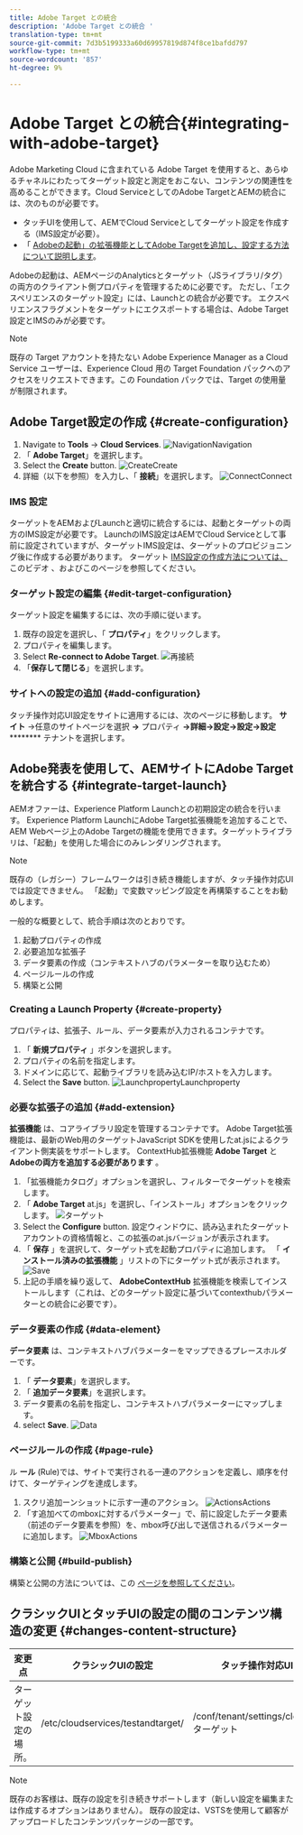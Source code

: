 ```yaml
---
title: Adobe Target との統合
description: 'Adobe Target との統合 '
translation-type: tm+mt
source-git-commit: 7d3b5199333a60d69957819d874f8ce1bafdd797
workflow-type: tm+mt
source-wordcount: '857'
ht-degree: 9%

---
```



# Adobe Target との統合{#integrating-with-adobe-target}

Adobe Marketing Cloud に含まれている Adobe Target を使用すると、あらゆるチャネルにわたってターゲット設定と測定をおこない、コンテンツの関連性を高めることができます。Cloud ServiceとしてのAdobe TargetとAEMの統合には、次のものが必要です。

* タッチUIを使用して、AEMでCloud Serviceとしてターゲット設定を作成する（IMS設定が必要）。
* 「 [Adobeの起動」の拡張機能としてAdobe Targetを追加し、設定する方法について説明します](https://docs.adobe.com/content/help/en/launch/using/intro/get-started/quick-start.html)。

Adobeの起動は、AEMページのAnalyticsとターゲット（JSライブラリ/タグ）の両方のクライアント側プロパティを管理するために必要です。 ただし、「エクスペリエンスのターゲット設定」には、Launchとの統合が必要です。 エクスペリエンスフラグメントをターゲットにエクスポートする場合は、Adobe Target設定とIMSのみが必要です。

>[!NOTE]
>
>既存の Target アカウントを持たない Adobe Experience Manager as a Cloud Service ユーザーは、Experience Cloud 用の Target Foundation パックへのアクセスをリクエストできます。この Foundation パックでは、Target の使用量が制限されます。

## Adobe Target設定の作成 {#create-configuration}

1. Navigate to **Tools** → **Cloud Services**.
   ![](assets/cloudservice1.png "NavigationNavigation")
2. 「 **Adobe Target**」を選択します。
3. Select the **Create** button.
   ![](assets/tenant1.png "CreateCreate")
4. 詳細（以下を参照）を入力し、「 **接続**」を選択します。
   ![](assets/open_screen1.png "ConnectConnect")

### IMS 設定

ターゲットをAEMおよびLaunchと適切に統合するには、起動とターゲットの両方のIMS設定が必要です。 LaunchのIMS設定はAEMでCloud Serviceとして事前に設定されていますが、ターゲットIMS設定は、ターゲットのプロビジョニング後に作成する必要があります。 ターゲット [IMS設定の作成方法については、](https://helpx.adobe.com/experience-manager/kt/sites/using/aem-sites-target-standard-technical-video-understand.html) このビデオ [](https://docs.adobe.com/content/help/en/experience-manager-65/administering/integration/integration-ims-adobe-io.html) 、およびこのページを参照してください。

### ターゲット設定の編集 {#edit-target-configuration}

ターゲット設定を編集するには、次の手順に従います。

1. 既存の設定を選択し、「 **プロパティ**」をクリックします。
2. プロパティを編集します。
3. Select **Re-connect to Adobe Target**.
   ![再接続](assets/edit_config_page1.png "再接続")
4. 「**保存して閉じる**」を選択します。

### サイトへの設定の追加 {#add-configuration}

タッチ操作対応UI設定をサイトに適用するには、次のページに移動します。 **サイト** →任意のサイトページを選択 **→** プロパティ **→詳細→設定→設定→設定********** テナントを選択します。

## Adobe発表を使用して、AEMサイトにAdobe Targetを統合する {#integrate-target-launch}

AEMオファーは、Experience Platform Launchとの初期設定の統合を行います。 Experience Platform LaunchにAdobe Target拡張機能を追加することで、AEM Webページ上のAdobe Targetの機能を使用できます。ターゲットライブラリは、「起動」を使用した場合にのみレンダリングされます。

>[!NOTE]
>
>既存の（レガシー）フレームワークは引き続き機能しますが、タッチ操作対応UIでは設定できません。 「起動」で変数マッピング設定を再構築することをお勧めします。

一般的な概要として、統合手順は次のとおりです。

1. 起動プロパティの作成
2. 必要追加な拡張子
3. データ要素の作成（コンテキストハブのパラメーターを取り込むため）
4. ページルールの作成
5. 構築と公開

### Creating a Launch Property {#create-property}

プロパティは、拡張子、ルール、データ要素が入力されるコンテナです。

1. 「 **新規プロパティ** 」ボタンを選択します。
2. プロパティの名前を指定します。
3. ドメインに応じて、起動ライブラリを読み込むIP/ホストを入力します。
4. Select the **Save** button.
   ![LaunchpropertyLaunchproperty](assets/properties_newproperty1.png "")

### 必要な拡張子の追加 {#add-extension}

**拡張機能** は、コアライブラリ設定を管理するコンテナです。 Adobe Target拡張機能は、最新のWeb用のターゲットJavaScript SDKを使用したat.jsによるクライアント側実装をサポートします。 ContextHub拡張機能 **Adobe Target** と **Adobeの両方を追加する必要があります** 。

1. 「拡張機能カタログ」オプションを選択し、フィルターでターゲットを検索します。
2. 「 **Adobe Target** at.js」を選択し、「インストール」オプションをクリックします。
   ![ターゲット](assets/search_ext1.png "SearchTarget検索")
3. Select the **Configure** button. 設定ウィンドウに、読み込まれたターゲットアカウントの資格情報と、この拡張のat.jsバージョンが表示されます。
4. 「 **保存** 」を選択して、ターゲット式を起動プロパティに追加します。 「 **インストール済みの拡張機能** 」リストの下にターゲット式が表示されます。
   ![Save](assets/configure_extension1.png "ExtensionSave Extension")
5. 上記の手順を繰り返して、 **AdobeContextHub** 拡張機能を検索してインストールします（これは、どのターゲット設定に基づいてcontexthubパラメーターとの統合に必要です）。

### データ要素の作成 {#data-element}

**データ要素** は、コンテキストハブパラメーターをマップできるプレースホルダーです。

1. 「 **データ要素**」を選択します。
2. 「 **追加データ要素**」を選択します。
3. データ要素の名前を指定し、コンテキストハブパラメーターにマップします。
4. select **Save**.
   ![Data](assets/data_elem1.png "ElementData要素")

### ページルールの作成 {#page-rule}

ル **ール** (Rule)では、サイトで実行される一連のアクションを定義し、順序を付けて、ターゲティングを達成します。

1. スクリ追加ーンショットに示す一連のアクション。
   ![](assets/rules1.png "ActionsActions")
2. 「す追加べてのmboxに対するパラメーター」で、前に設定したデータ要素（前述のデータ要素を参照）を、mbox呼び出しで送信されるパラメーターに追加します。
   ![](assets/map_data1.png "MboxActions")

### 構築と公開 {#build-publish}

構築と公開の方法については、この [ページを参照してください](https://docs.adobe.com/content/help/en/experience-manager-learn/aem-target-tutorial/aem-target-implementation/using-launch-adobe-io.html)。

## クラシックUIとタッチUIの設定の間のコンテンツ構造の変更 {#changes-content-structure}

| **変更点** | **クラシックUIの設定** | **タッチ操作対応UIの設定** | **結果** |
|---|---|---|---|
| ターゲット設定の場所。 | /etc/cloudservices/testandtarget/ | /conf/tenant/settings/cloudservices/ターゲット | 以前は、/etc/cloudservices/testandtargetの下に複数の設定が存在していましたが、現在は1つの設定がテナントの下に存在します。 |

>[!NOTE]
>
>既存のお客様は、既存の設定を引き続きサポートします（新しい設定を編集または作成するオプションはありません）。 既存の設定は、VSTSを使用して顧客がアップロードしたコンテンツパッケージの一部です。
